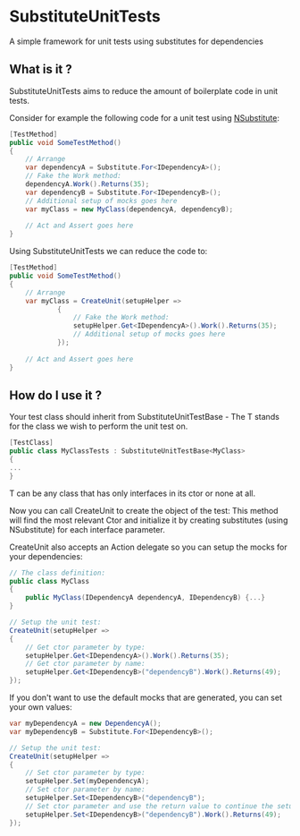 # SubstituteUnitTests
A simple framework for unit tests using substitutes for dependencies

## What is it ?
SubstituteUnitTests aims to reduce the amount of boilerplate code in unit tests.

Consider for example the following code for a unit test using [NSubstitute](http://nsubstitute.github.io/):
```c#
[TestMethod]
public void SomeTestMethod()
{
    // Arrange
    var dependencyA = Substitute.For<IDependencyA>();
    // Fake the Work method:
    dependencyA.Work().Returns(35);
    var dependencyB = Substitute.For<IDependencyB>();
    // Additional setup of mocks goes here
    var myClass = new MyClass(dependencyA, dependencyB);
    
    // Act and Assert goes here 
}
```

Using SubstituteUnitTests we can reduce the code to:
```c#
[TestMethod]
public void SomeTestMethod()
{
    // Arrange
    var myClass = CreateUnit(setupHelper =>
            {
                // Fake the Work method:              
                setupHelper.Get<IDependencyA>().Work().Returns(35);
                // Additional setup of mocks goes here
            });
        
    // Act and Assert goes here 
}
```

## How do I use it ?
Your test class should inherit from SubstituteUnitTestBase<T> - The T stands for the class we wish to perform the unit test on.

```c#
[TestClass]
public class MyClassTests : SubstituteUnitTestBase<MyClass>
{
...
}
```

T can be any class that has only interfaces in its ctor or none at all.

Now you can call CreateUnit to create the object of the test:
This method will find the most relevant Ctor and initialize it by creating substitutes (using NSubstitute) for each interface parameter.

CreateUnit also accepts an Action<IParameterSetupHelper> delegate so you can setup the mocks for your dependencies:
```c#
// The class definition:
public class MyClass
{
    public MyClass(IDependencyA dependencyA, IDependencyB) {...}
}

// Setup the unit test:
CreateUnit(setupHelper =>
{
    // Get ctor parameter by type:              
    setupHelper.Get<IDependencyA>().Work().Returns(35);
    // Get ctor parameter by name:
    setupHelper.Get<IDependencyB>("dependencyB").Work().Returns(49);
});
```

If you don't want to use the default mocks that are generated, you can set your own values:
```c#
var myDependencyA = new DependencyA();
var myDependencyB = Substitute.For<IDependencyB>();

// Setup the unit test:
CreateUnit(setupHelper =>
{
    // Set ctor parameter by type:              
    setupHelper.Set(myDependencyA);
    // Set ctor parameter by name:
    setupHelper.Set<IDependencyB>("dependencyB");
	// Set ctor parameter and use the return value to continue the setup:
    setupHelper.Set<IDependencyB>("dependencyB").Work().Returns(49);
});
```

